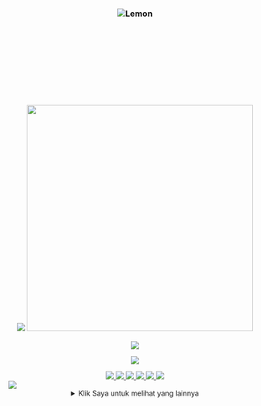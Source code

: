 <h3 align="center">

<img src="https://github-widgetbox.vercel.app/api/profile?username=LemonSync&data=followers,repositories,stars,commits&theme=nautilus" alt="Lemon">
<div align="left" style="margin-left: 9000px;">
  
  ```csharp
-------------------------
| 👤 Nama: Eres Fran Setia Simbolon (Lemon)  
| 🌍 Suku: Batak Toba  
| ⛪ Agama: Kristen Protestan  
| 💖 Pacar: Nothing (Ngapain Pacaran)  
| 📱 No HP: 085763482523  
| 📧 Email: grouplemon0@gmail.com 
-------------------------
   ```
</div>
<img src="https://github-readme-stats-git-masterorgs-github-readme-stats-team.vercel.app/api?username=lemonsync&include_orgs=true&show_icons=true&theme=radical&locale=en">
<img src="https://github-readme-stats.vercel.app/api/top-langs/?username=LemonSync&layout=compact&theme=radical" width="450"/>
</h3>

<p align="center">
  <img src="https://github-profile-trophy-drab.vercel.app?username=LemonSync&theme=matrix_reloaded&no-bg=true&no-frame=true"/>
</p>

<p align="center">
  <img src="https://github-readme-activity-graph.vercel.app/graph?username=LemonSync&theme=github-compact&hide_border=true">
</p>

<div align="center">
  <a href="https://lemon-ustad.vercel.app">
    <img src="https://img.shields.io/badge/Lemon%20Ustad-008000">
  </a>
  <a href="https://lemon-write.vercel.app">
    <img src="https://img.shields.io/badge/Lemon%20Write-800080">
  </a>
  <a href="https://lemon-email.vercel.app">
    <img src="https://img.shields.io/badge/Lemon%20Email-FFD700">
  </a>
  <a href="https://lemon-welcome.vercel.app">
    <img src="https://img.shields.io/badge/Lemon%20Welcome-2916F3">
  </a>
  <a href="https://lemon-ngl.vercel.app">
    <img src="https://img.shields.io/badge/Lemon%20Ngl%20Instagram-FF0057">
  </a>
  <a href="https://lemon-main/portofolio/index.html.vercel.app">
    <img src="https://img.shields.io/badge/Lemon%20Portofolio-FF3457">
  </a>
</div>

<img src="https://user-images.githubusercontent.com/73097560/115834477-dbab4500-a447-11eb-908a-139a6edaec5c.gif">

<br>

<div align="center">
<details>
    <summary>Klik Saya untuk melihat yang lainnya</summary>
  <br>
  <a href="https://open.spotify.com/user/312mwhcva3c5u6fv2hxabsgnmtfi">
    <img src="https://spotify-recently-played-readme.vercel.app/api?user=312mwhcva3c5u6fv2hxabsgnmtfi&width=500&theme=default"/>
  </a>
</p>

<p align="center">
  <img src="https://github-readme-quotes-bay.vercel.app/quote?theme=blue-green&quotesUrl=https://raw.githubusercontent.com/LemonSync/LemonSync/main/quotes.json"/>
</p>

<p align="center">
  <img src="https://komarev.com/ghpvc/?username=LemonSync&style=for-the-badge&label=Viewers+Account&color=brightgreen">
  <br>
  <img src="https://forthebadge.com/images/badges/built-with-love.png">
  <img src="https://forthebadge.com/images/badges/built-by-developers.svg">
</p>
  </details>
  </div>
</div>
